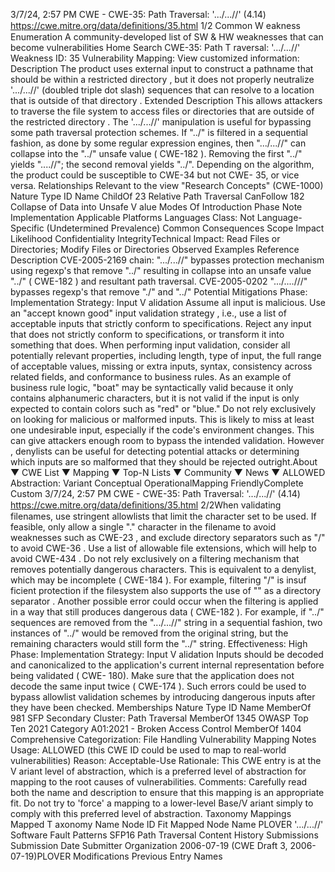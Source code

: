3/7/24, 2:57 PM CWE - CWE-35: Path Traversal: '.../...//' (4.14)
https://cwe.mitre.org/data/deﬁnitions/35.html 1/2
Common W eakness Enumeration
A community-developed list of SW & HW weaknesses that can become
vulnerabilities
Home Search
CWE-35: Path T raversal: '.../...//'
Weakness ID: 35
Vulnerability Mapping: 
View customized information:
 Description
The product uses external input to construct a pathname that should be within a restricted directory , but it does not properly neutralize
'.../...//' (doubled triple dot slash) sequences that can resolve to a location that is outside of that directory .
 Extended Description
This allows attackers to traverse the file system to access files or directories that are outside of the restricted directory .
The '.../...//' manipulation is useful for bypassing some path traversal protection schemes. If "../" is filtered in a sequential fashion, as
done by some regular expression engines, then ".../...//" can collapse into the "../" unsafe value ( CWE-182 ). Removing the first "../"
yields "....//"; the second removal yields "../". Depending on the algorithm, the product could be susceptible to CWE-34 but not CWE-
35, or vice versa.
 Relationships
 Relevant to the view "Research Concepts" (CWE-1000)
Nature Type ID Name
ChildOf 23 Relative Path Traversal
CanFollow 182 Collapse of Data into Unsafe V alue
 Modes Of Introduction
Phase Note
Implementation
 Applicable Platforms
Languages
Class: Not Language-Specific (Undetermined Prevalence)
 Common Consequences
Scope Impact Likelihood
Confidentiality
IntegrityTechnical Impact: Read Files or Directories; Modify Files or Directories
 Observed Examples
Reference Description
CVE-2005-2169 chain: ".../...//" bypasses protection mechanism using regexp's that remove "../" resulting in collapse
into an unsafe value "../" ( CWE-182 ) and resultant path traversal.
CVE-2005-0202 ".../....///" bypasses regexp's that remove "./" and "../"
 Potential Mitigations
Phase: Implementation
Strategy: Input V alidation
Assume all input is malicious. Use an "accept known good" input validation strategy , i.e., use a list of acceptable inputs that
strictly conform to specifications. Reject any input that does not strictly conform to specifications, or transform it into something
that does.
When performing input validation, consider all potentially relevant properties, including length, type of input, the full range of
acceptable values, missing or extra inputs, syntax, consistency across related fields, and conformance to business rules. As an
example of business rule logic, "boat" may be syntactically valid because it only contains alphanumeric characters, but it is not
valid if the input is only expected to contain colors such as "red" or "blue."
Do not rely exclusively on looking for malicious or malformed inputs. This is likely to miss at least one undesirable input,
especially if the code's environment changes. This can give attackers enough room to bypass the intended validation. However ,
denylists can be useful for detecting potential attacks or determining which inputs are so malformed that they should be rejected
outright.About ▼ CWE List ▼ Mapping ▼ Top-N Lists ▼ Community ▼ News ▼
ALLOWED
Abstraction: Variant
Conceptual OperationalMapping
FriendlyComplete Custom
3/7/24, 2:57 PM CWE - CWE-35: Path Traversal: '.../...//' (4.14)
https://cwe.mitre.org/data/deﬁnitions/35.html 2/2When validating filenames, use stringent allowlists that limit the character set to be used. If feasible, only allow a single "."
character in the filename to avoid weaknesses such as CWE-23 , and exclude directory separators such as "/" to avoid CWE-36 .
Use a list of allowable file extensions, which will help to avoid CWE-434 .
Do not rely exclusively on a filtering mechanism that removes potentially dangerous characters. This is equivalent to a denylist,
which may be incomplete ( CWE-184 ). For example, filtering "/" is insuf ficient protection if the filesystem also supports the use of
"\" as a directory separator . Another possible error could occur when the filtering is applied in a way that still produces dangerous
data ( CWE-182 ). For example, if "../" sequences are removed from the ".../...//" string in a sequential fashion, two instances of
"../" would be removed from the original string, but the remaining characters would still form the "../" string.
Effectiveness: High
Phase: Implementation
Strategy: Input V alidation
Inputs should be decoded and canonicalized to the application's current internal representation before being validated ( CWE-
180). Make sure that the application does not decode the same input twice ( CWE-174 ). Such errors could be used to bypass
allowlist validation schemes by introducing dangerous inputs after they have been checked.
 Memberships
Nature Type ID Name
MemberOf 981 SFP Secondary Cluster: Path Traversal
MemberOf 1345 OWASP Top Ten 2021 Category A01:2021 - Broken Access Control
MemberOf 1404 Comprehensive Categorization: File Handling
 Vulnerability Mapping Notes
Usage: ALLOWED (this CWE ID could be used to map to real-world vulnerabilities)
Reason: Acceptable-Use
Rationale:
This CWE entry is at the V ariant level of abstraction, which is a preferred level of abstraction for mapping to the root causes of
vulnerabilities.
Comments:
Carefully read both the name and description to ensure that this mapping is an appropriate fit. Do not try to 'force' a mapping to a
lower-level Base/V ariant simply to comply with this preferred level of abstraction.
 Taxonomy Mappings
Mapped T axonomy Name Node ID Fit Mapped Node Name
PLOVER '.../...//'
Software Fault Patterns SFP16 Path Traversal
 Content History
 Submissions
Submission Date Submitter Organization
2006-07-19
(CWE Draft 3, 2006-07-19)PLOVER
 Modifications
 Previous Entry Names

